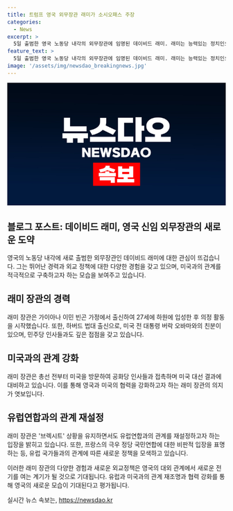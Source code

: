 ```yaml
---
title: 트럼프 영국 외무장관 래미가 소시오패스 주장
categories:
  - News
excerpt: >
  5일 출범한 영국 노동당 내각의 외무장관에 임명된 데이비드 래미. 래미는 능력있는 정치인으로, 브렉시트 상황을 포함한 영국의 대외 정책에 관심이 쏠린다. 미국의 민주당과도 밀접한 관계를 가졌지만, 트럼프를 날카롭게 비판한 적이 있어 논란이 있다. 최근에는 미국 공화당 인사들을 만나 대선 결과에 대비한다는 소식도 전해졌다. 또한, EU와의 관계 재설정에 관심이 집중되며, 프랑스 총선에서의 결과에도 주목하고 있다.
feature_text: >
  5일 출범한 영국 노동당 내각의 외무장관에 임명된 데이비드 래미. 래미는 능력있는 정치인으로, 브렉시트 상황을 포함한 영국의 대외 정책에 관심이 쏠린다. 미국의 민주당과도 밀접한 관계를 가졌지만, 트럼프를 날카롭게 비판한 적이 있어 논란이 있다. 최근에는 미국 공화당 인사들을 만나 대선 결과에 대비한다는 소식도 전해졌다. 또한, EU와의 관계 재설정에 관심이 집중되며, 프랑스 총선에서의 결과에도 주목하고 있다.
image: '/assets/img/newsdao_breakingnews.jpg'
---
```


<p><img src="/assets/img/newsdao_breakingnews.jpg" alt="koreaapp 속보" /></p>

<h2 data-ke-size="size26">블로그 포스트: 데이비드 래미, 영국 신임 외무장관의 새로운 도약</h2>

<p data-ke-size="size16">영국의 노동당 내각에 새로 출범한 외무장관인 데이비드 래미에 대한 관심이 뜨겁습니다. 그는 뛰어난 경력과 외교 정책에 대한 다양한 경험을 갖고 있으며, 미국과의 관계를 적극적으로 구축하고자 하는 모습을 보여주고 있습니다.</p>

<h2 data-ke-size="size23">래미 장관의 경력</h2>

<p data-ke-size="size16">래미 장관은 가이아나 이민 빈곤 가정에서 출신하여 27세에 하원에 입성한 후 의정 활동을 시작했습니다. 또한, 하버드 법대 출신으로, 미국 전 대통령 버락 오바마와의 친분이 있으며, 민주당 인사들과도 깊은 접점을 갖고 있습니다.</p>

<h2 data-ke-size="size23">미국과의 관계 강화</h2>

<p data-ke-size="size16">래미 장관은 총선 전부터 미국을 방문하여 공화당 인사들과 접촉하며 미국 대선 결과에 대비하고 있습니다. 이를 통해 영국과 미국의 협력을 강화하고자 하는 래미 장관의 의지가 엿보입니다.</p>

<h2 data-ke-size="size23">유럽연합과의 관계 재설정</h2>

<p data-ke-size="size16">래미 장관은 '브렉시트' 상황을 유지하면서도 유럽연합과의 관계를 재설정하고자 하는 입장을 밝히고 있습니다. 또한, 프랑스의 극우 정당 국민연합에 대한 비판적 입장을 표명하는 등, 유럽 국가들과의 관계에 따른 새로운 정책을 모색하고 있습니다.</p>

<p>이러한 래미 장관의 다양한 경험과 새로운 외교정책은 영국의 대외 관계에서 새로운 전기를 여는 계기가 될 것으로 기대됩니다. 유럽과 미국과의 관계 재조명과 협력 강화를 통해 영국의 새로운 모습이 기대된다고 평가됩니다.</p>
실시간 뉴스 속보는, <a href="https://newsdao.kr" rel="dofollow">https://newsdao.kr</a>


